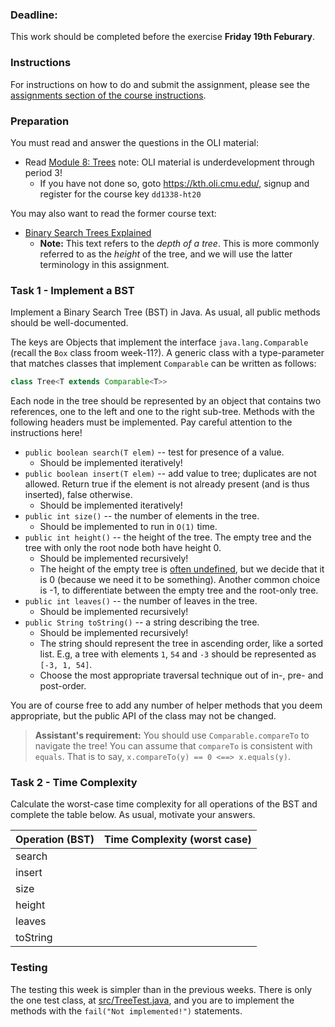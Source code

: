 ### Deadline:
This work should be completed before the exercise **Friday 19th Feburary**.

### Instructions
For instructions on how to do and submit the assignment, please see the
[assignments section of the course instructions](https://gits-15.sys.kth.se/inda-20/course-instructions#assignments).

### Preparation
You must read and answer the questions in the OLI material:

- Read [Module 8: Trees](https://kth.oli.cmu.edu/jcourse/webui/syllabus/module.do?context=d6b30f35ac1f08886474727781e608ac) note: OLI material is underdevelopment through period 3!
  - If you have not done so, goto https://kth.oli.cmu.edu/, signup and register for the course key `dd1338-ht20`

You may also want to read the former course text:
* [Binary Search Trees Explained](https://yourbasic.org/algorithms/binary-search-tree/)
    - **Note:** This text refers to the _depth of a tree_. This is more commonly
      referred to as the _height_ of the tree, and we will use the latter
      terminology in this assignment.

### Task 1 - Implement a BST
Implement a Binary Search Tree (BST) in Java. As usual, all public methods
should be well-documented.

The keys are Objects that implement the interface `java.lang.Comparable`
(recall the `Box` class froom week-11?). A generic class with a type-parameter
that matches classes that implement `Comparable` can be written as follows:

```java
class Tree<T extends Comparable<T>>
```

Each node in the tree should be represented by an object that contains two
references, one to the left and one to the right sub-tree. Methods with the
following headers must be implemented. Pay careful attention to the instructions
here!

* `public boolean search(T elem)` -- test for presence of a value.
    - Should be implemented iteratively!
* `public boolean insert(T elem)` -- add value to tree; duplicates are not allowed.
  Return true if the element is not already present (and is thus inserted),
  false otherwise.
    - Should be implemented iteratively!
* `public int size()` -- the number of elements in the tree.
    - Should be implemented to run in `O(1)` time.
* `public int height()` -- the height of the tree. The empty tree and the tree
  with only the root node both have height 0.
    - Should be implemented recursively!
    - The height of the empty tree is
      [often undefined](https://web.archive.org/web/20181013022358/https://xlinux.nist.gov/dads/HTML/height.html),
      but we decide that it is 0 (because we need it to be something). Another
      common choice is -1, to differentiate between the empty tree and the
      root-only tree.
* `public int leaves()` -- the number of leaves in the tree.
    - Should be implemented recursively!
* `public String toString()` -- a string describing the tree.
    - Should be implemented recursively!
    - The string should represent the tree in ascending order, like a sorted
      list. E.g, a tree with elements `1`, `54` and `-3` should be represented
      as `[-3, 1, 54]`.
    - Choose the most appropriate traversal technique out of in-, pre- and
      post-order.

You are of course free to add any number of helper methods that you deem
appropriate, but the public API of the class may not be changed.

> **Assistant's requirement:** You should use `Comparable.compareTo` to navigate
> the tree! You can assume that `compareTo` is consistent with `equals`. That
> is to say, `x.compareTo(y) == 0 <==> x.equals(y)`.

### Task 2 - Time Complexity
Calculate the worst-case time complexity for all operations of the BST and
complete the table below.  As usual, motivate your answers.

| Operation (BST)     | Time Complexity (worst case)    |
| ------------------- | ------------------------------- |
| search              |                                 |
| insert              |                                 |
| size                |                                 |
| height              |                                 |
| leaves              |                                 |
| toString            |                                 |

### Testing
The testing this week is simpler than in the previous weeks. There is only the
one test class, at [src/TreeTest.java](src/TreeTest.java), and you are to
implement the methods with the `fail("Not implemented!")` statements.
